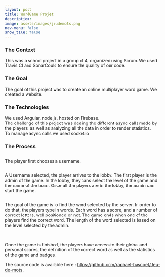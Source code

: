 ```yaml
---
layout: post
title: WordGame Projet
description:
image: assets/images/jeudemots.png
nav-menu: false
show_tile: false
---
```


<h3>The Context</h3>
<p>This was a school project in a group of 4, organized using Scrum. We used Travis CI and SonarCould to ensure the quality of our code.</p>
<h3>The Goal</h3>
<p>The goal of this project was to create an online multiplayer word game. We created a website.</p>

<h3>The Technologies</h3>
<p>We used Angular, node.js, hosted on Firebase. <br>
The challenge of this project was dealing the different async calls made by the players, as well as analyzing all the data in order to render statistics. 
<br> To manage async calls we used socket.io<p>
<h3>The Process</h3>
<img src="/forty-jekyll-theme/assets/images/jeudemots1.png" alt="" data-position="top center" />
<p>The player first chooses a username.</p>
<img src="/forty-jekyll-theme/assets/images/jeudemots2.png" alt="" data-position="top center" />
<p>A Username selected, the player arrives to the lobby. The first player is the admin of the game. In the lobby, they cans select the level of the game and the name of the team. Once all the players are in the lobby, the admin can start the game.</p>
<img src="/forty-jekyll-theme/assets/images/jeudemots3.png" alt="" data-position="top center" />
<p>The goal of the game is to find the word selected by the server. In order to do that, the players type in words. Each word has a score, and a number of correct letters, well positioned or not. The game ends when one of the players find the correct word. The length of the word selected is based on the level selected by the admin.</p>
<img src="/forty-jekyll-theme/assets/images/jeudemots4.png" alt="" data-position="top center" />
<img src="/forty-jekyll-theme/assets/images/jeudemots.png" alt="" data-position="top center" />
<p>Once the game is finished, the players have access to their global and personal scores, the definition of the correct word as well as the statistics of the game and badges.</p>

<p>The source code is available here : <a href="https://github.com/raphael-hascoet/Jeu-de-mots">https://github.com/raphael-hascoet/Jeu-de-mots</a>.</p>
